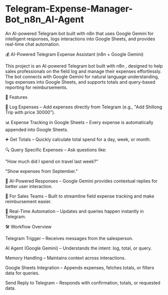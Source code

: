 # Telegram-Expense-Manager-Bot_n8n_AI-Agent
An AI-powered Telegram bot built with n8n that uses Google Gemini for intelligent responses, logs interactions into Google Sheets, and provides real-time chat automation.

💰 AI-Powered Telegram Expense Assistant (n8n + Google Gemini)

This project is an AI-powered Telegram bot built with n8n
, designed to help sales professionals on the field log and manage their expenses effortlessly.
The bot connects with Google Gemini for natural language understanding, logs expenses into Google Sheets, and supports totals and query-based reporting for reimbursements.

🚀 Features

📝 Log Expenses – Add expenses directly from Telegram (e.g., "Add Shillong Trip with price 30000").

📊 Expense Tracking in Google Sheets – Every expense is automatically appended into Google Sheets.

➕ Get Totals – Quickly calculate total spend for a day, week, or month.

🔍 Query Specific Expenses – Ask questions like:

"How much did I spend on travel last week?"

"Show expenses from September."

🤖 AI-Powered Responses – Google Gemini provides contextual replies for better user interaction.

💼 For Sales Teams – Built to streamline field expense tracking and make reimbursement easier.

🔄 Real-Time Automation – Updates and queries happen instantly in Telegram.

🛠️ Workflow Overview

Telegram Trigger – Receives messages from the salesperson.

AI Agent (Google Gemini) – Understands the intent: log, total, or query.

Memory Handling – Maintains context across interactions.

Google Sheets Integration – Appends expenses, fetches totals, or filters data for queries.

Send Reply to Telegram – Responds with confirmation, totals, or requested data.
